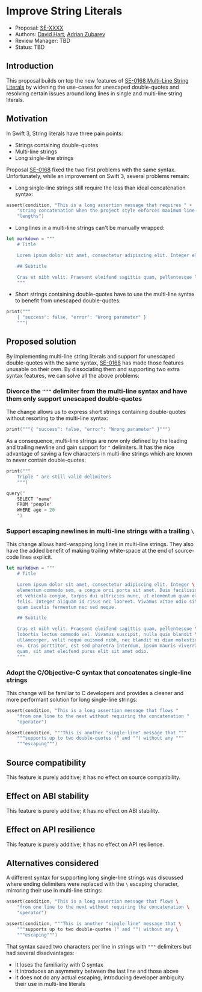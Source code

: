# Improve String Literals

* Proposal: [SE-XXXX](XXXX-improve-string-literals.md)
* Authors: [David Hart](https://github.com/hartbit), [Adrian Zubarev](https://github.com/devandartist)
* Review Manager: TBD
* Status: TBD

## Introduction

This proposal builds on top the new features of [SE-0168 Multi-Line String Literals](0168-multi-line-string-literals.md) by widening the use-cases for unescaped double-quotes and resolving certain issues around long lines in single and multi-line string literals.

## Motivation

In Swift 3, String literals have three pain points:

* Strings containing double-quotes
* Multi-line strings
* Long single-line strings

Proposal [SE-0168](0168-multi-line-string-literals.md) fixed the two first problems with the same syntax. Unfortunately, while an improvement on Swift 3, several problems remain:

* Long single-line strings still require the less than ideal concatenation syntax:

```swift
assert(condition, "This is a long assertion message that requires " +
    "string concatenation when the project style enforces maximum line " +
    "lengths")
```

* Long lines in a multi-line strings can't be manually wrapped:

```swift
let markdown = """
    # Title

    Lorem ipsum dolor sit amet, consectetur adipiscing elit. Integer elementum commodo sem, a congue orci porta sit amet. Duis facilisis, est et vehicula congue, turpis dui ultricies nunc, ut elementum quam elit nec felis. Integer aliquam id risus nec laoreet. Vivamus vitae odio sit amet quam iaculis fermentum nec sed neque.

    ## Subtitle

    Cras et nibh velit. Praesent eleifend sagittis quam, pellentesque lobortis lectus commodo vel. Vivamus suscipit, nulla quis blandit ullamcorper, velit neque euismod nibh, nec blandit mi diam molestie ex. Cras porttitor, est sed pharetra interdum, ipsum mauris viverra quam, sit amet eleifend purus elit sit amet odio.
    """
```

* Short strings containing double-quotes have to use the multi-line syntax to benefit from unescaped double-quotes:

```swift
print("""
    { "success": false, "error": "Wrong parameter" }
    """)
```

## Proposed solution

By implementing multi-line string literals and support for unescaped double-quotes with the same syntax, [SE-0168](0168-multi-line-string-literals.md) has made those features unusable on their own. By dissociating them and supporting two extra syntax features, we can solve all the above problems:

### Divorce the `"""` delimiter from the multi-line syntax and have them only support unescaped double-quotes

The change allows us to express short strings containing double-quotes without resorting to the multi-line syntax:

```swift
print("""{ "success": false, "error": "Wrong parameter" }""")
```

As a consequence, multi-line strings are now only defined by the leading and trailing newline and gain support for `"` delimiters. It has the nice advantage of saving a few characters in multi-line strings which are known to never contain double-quotes:

```swift
print("""
    Triple " are still valid delimiters
    """)

query("
    SELECT 'name'
    FROM 'people'
    WHERE age > 20
    ")
```

### Support escaping newlines in multi-line strings with a trailing `\`

This change allows hard-wrapping long lines in multi-line strings. They also have the added benefit of making trailing white-space at the end of source-code lines explicit.

```swift
let markdown = """
    # Title

    Lorem ipsum dolor sit amet, consectetur adipiscing elit. Integer \
    elementum commodo sem, a congue orci porta sit amet. Duis facilisis, est \
    et vehicula congue, turpis dui ultricies nunc, ut elementum quam elit nec \
    felis. Integer aliquam id risus nec laoreet. Vivamus vitae odio sit amet \
    quam iaculis fermentum nec sed neque.

    ## Subtitle

    Cras et nibh velit. Praesent eleifend sagittis quam, pellentesque \
    lobortis lectus commodo vel. Vivamus suscipit, nulla quis blandit \
    ullamcorper, velit neque euismod nibh, nec blandit mi diam molestie \
    ex. Cras porttitor, est sed pharetra interdum, ipsum mauris viverra \
    quam, sit amet eleifend purus elit sit amet odio.
    """
```

### Adopt the C/Objective-C syntax that concatenates single-line strings

This change will be familiar to C developers and provides a cleaner and more performant solution for long single-line strings:

```swift
assert(condition, "This is a long assertion message that flows "
    "from one line to the next without requiring the concatenation "
    "operator")

assert(condition, """This is another "single-line" message that """
    """supports up to two double-quotes (" and "") without any """
    """escaping""")
```

## Source compatibility

This feature is purely additive; it has no effect on source compatibility.

## Effect on ABI stability

This feature is purely additive; it has no effect on ABI stability.

## Effect on API resilience

This feature is purely additive; it has no effect on API resilience.

## Alternatives considered

A different syntax for supporting long single-line strings was discussed where ending delimiters were replaced with the `\` escaping character, mirroring their use in multi-line strings:

```swift
assert(condition, "This is a long assertion message that flows \
    "from one line to the next without requiring the concatenation \
    "operator")

assert(condition, """This is another "single-line" message that \
    """supports up to two double-quotes (" and "") without any \
    """escaping""")
```

That syntax saved two characters per line in strings with `"""` delimiters but had several disadvantages:

* It loses the familiarity with C syntax
* It introduces an asymmetry between the last line and those above
* It does not do any actual escaping, introducing developer ambiguity their use in multi-line literals